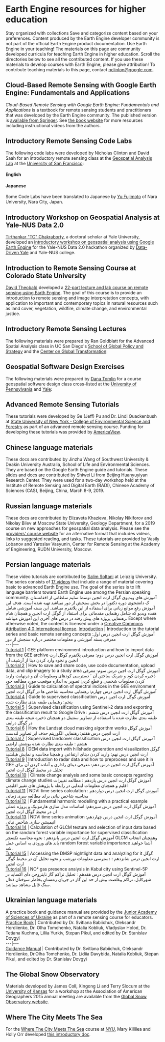  
#  Earth Engine resources for higher education 
Stay organized with collections  Save and categorize content based on your preferences. 
Content produced by the Earth Engine developer community is not part of the official Earth Engine product documentation. 
Use Earth Engine in your teaching! The materials on this page are community developed curricula for teaching Earth Engine in higher education. Scroll the directories below to see all the contributed content. If you use these materials to develop courses with Earth Engine, please give attribution! To contribute teaching materials to this page, contact nclinton@google.com.
## Cloud-Based Remote Sensing with Google Earth Engine: Fundamentals and Applications
_Cloud-Based Remote Sensing with Google Earth Engine: Fundamentals and Applications_ is a textbook for remote sensing students and practitioners that was developed by the Earth Engine community. The published version is [available from Springer](https://link.springer.com/book/10.1007/978-3-031-26588-4). See [ the book website](https://www.eefabook.org/) for more resources including instructional videos from the authors. 
## Introductory Remote Sensing Code Labs
The following code labs were developed by Nicholas Clinton and David Saah for an introductory remote sensing class at the [Geospatial Analysis Lab](https://www.usfca.edu/arts-sciences/research/geospatial-analysis-lab) at the [University of San Francisco](https://www.usfca.edu/): 
#### English
#### Japanese
Some Code Labs have been translated to Japanese by [Yu Fujimoto](http://nara-u.academia.edu/YuFujimoto) of Nara University, Nara City, Japan.
## Introductory Workshop on Geospatial Analysis at Yale-NUS Data 2.0
[Tirthankar "TC" Chakraborty](https://tc25.github.io/index.html), a doctoral scholar at Yale University, developed an [introductory workshop on geospatial analysis using Google Earth Engine](https://github.com/datadrivenyale/day-of-data-2.0/tree/master/5-Geospatial%20analysis) for the Yale-NUS Data 2.0 hackathon organized by [Data-Driven Yale](https://datadriven.yale.edu/) and Yale-NUS college. 
## Introduction to Remote Sensing Course at Colorado State University
[David Theobald](https://davidmtheobald.com/About) developed a [ 22-part lecture and lab course on remote sensing using Earth Engine](https://docs.google.com/document/d/1VodTCpbNw1KiiPGt6DlXeIfroEJzQ0L8VZ7aj2cGmJU/edit?usp=sharing). The goal of this course is to provide an introduction to remote sensing and image interpretation concepts, with application to important and contemporary topics in natural resources such as land cover, vegetation, wildfire, climate change, and environmental justice.
## Introductory Remote Sensing Lectures
The following materials were prepared by Ran Goldblatt for the Advanced Spatial Analysis class in UC San Diego's [School of Global Policy and Strategy](http://gps.ucsd.edu/) and the [Center on Global Transformation](http://cgt.ucsd.edu/):
## Geospatial Software Design Exercises
The following materials were prepared by [Dana Tomlin](https://www.design.upenn.edu/landscape-architecture/people/c-dana-tomlin) for a course geospatial software design class cross-listed at the [University of Pennsylvania](http://www.upenn.edu/) and [Yale](http://www.yale.edu/):
##  Advanced Remote Sensing Tutorials 
These tutorials were developed by Ge (Jeff) Pu and Dr. Lindi Quackenbush at [State University of New York - College of Environmental Science and Forestry](https://www.esf.edu/) as part of an advanced remote sensing course. Funding for developing these tutorials was provided by [AmericaView](https://americaview.org/). 
##  Chinese language materials 
These docs are contributed by Jinzhu Wang of Southwest University & Deakin University Australia, School of Life and Environmental Sciences. They are based on the Google Earth Engine guide and tutorials. 
These slides and docs are contributed by Shiwei Li from Beijing Huanyuyiyan Research Center. They were used for a two-day workshop held at the Institute of Remote Sensing and Digital Earth (RADI), Chinese Academy of Sciences (CAS), Beijing, China, March 8-9, 2019. 
##  Russian language materials 
These docs are contributed by Elizaveta Khazieva, Nikolay Nikiforov and Nikolay Bilev at Moscow State University, Geology Department, for a 2019 course on new approaches for geospatial data analysis. Please see the [providers' course website](http://datamsu.com/course/overview) for an alternative format that includes videos, links to suggested reading, and tasks. 
These tutorials are provided by Vasily Lobanov and Yaroslav Vasyunin, Center for Remote Sensing at the Academy of Engineering, RUDN University, Moscow. 
##  Persian language materials 
These video tutorials are contributed by [Salim Soltani](https://www.linkedin.com/in/salim-soltani-11186b9b/) at Leipzig University. The series consists of [17 videos](https://www.youtube.com/playlist?list=PLR8Kil7OHEcebe3WC-BwB0-XyxrpzD5wE) that include a range of material covering basic to advanced Earth Engine use. The goal of the series is to lift language barriers toward Earth Engine use among the Persian speaking community. 
آموزش های ویدیوی گوگل ارت انجین توسط سلیم سلطانی از افغانستان ک دانشجوی دوره دکتورا در بخش سنجش از دور میباشد تهیه شده است. هدف این آموزش رفع موانع زبانی برای استفاده از این پلاتفرم میباشد. این بسته آموزشی شامل هفده ویدیو که شامل رهنمایی مقدماتی برای استفاد از گوگل ارت انجین و همچنان شام رهنمایی پروژه های پیش رفته در درس های آخری این آموزش میباشد. 
Except where otherwise noted, the content is licensed under a [Creative Commons Attribution 4.0 International license](https://creativecommons.org/licenses/by/4.0/). 
[Introduction](https://youtu.be/ObREzoZlDoE) |  Introduction to the tutorial series and basic remote sensing concepts آموزش گوگل ارت انجین درس اول: معرفی بسته آموزشی و معلومات مختصر درباره سنجش از دور  
---|---  
[Tutorial 1](https://youtu.be/qO81thVQQ6c) |  GEE platform environment introduction and how to import data from the GEE archive آموزش گوگل ارت انجین درس دوم: معرفی پلاتفرم گوگل ارت انجین و نحوه وارد کردن دیتا از آرشیف آن  
[Tutorial 2](https://youtu.be/XlhKKDXVZ3M) |  How to save and share code, use code documentation, upload data, and clip imagery to a study area آموزش گوگل ارت اجین درس سوم: معرفی ذخیره کردن کود و شریک ساختن آن ٬ دسترسی کودهای ومعلومات آن و درنهایت وارید کردن معلومات شخصی و قطع کردن تصویر به اندازه موقعیت مورد مطالعه خود  
[Tutorial 3](https://youtu.be/QFBbt5icHds) |  Guide to calculation of spectral indices in the GEE environment آموزش گوگل ارت انجین درس چهارم: رهنمایی محاسبه شاخص ها در گوگل ارت انجین  
[Tutorial 4](https://youtu.be/cDL8_XAuGYI) |  Guide to supervised classification آموزش گوگل ارت اجین درس پنجم: رهنمایی طبقه بندی نظارت شده  
[Tutorial 5](https://youtu.be/ZIe7XHA5eJ8v) |  Supervised classification using Sentinel-2 data and exporting the classification result to Google Drive آموزش گوگل ارت انجین درس ششم : طبقه بندی نظارت شده با استفاده از تصاویر سنتینل دو همچنان ذخیره نتیجه طبقه بندی در گوگل درایف  
[Tutorial 6](https://youtu.be/m05adA98Jyw) |  How the Landsat cloud masking algorithm works آموزش گوگل ارت انجین درس هفتم: رهنمایی الگوریتم حذف ابر تصاویر لندست  
[Tutorial 7](https://youtu.be/-6t2lgDrgGY) |  Supervised landcover classification آموزش گوگل ارت انجین درس هشتم : طبقه بندی نظارت شده پوشش اراضی  
[Tutorial 8](https://youtu.be/YOJ1sR9lxyQ) |  DEM data import with hillshade generation and visualization گوگل ارت انجین درس نهم: وارید کردن دیتای ارتفاعی و همچنا محاسبه و نمایش هیلشید  
[Tutorial 9](https://youtu.be/AUu0oz9AiQc) |  Introduction to radar data and how to preprocess and use it in GEE آموزش گوگل ارت انجین درس دهم: معرفی دیتای راداری و آماده کردن آن برای تحلیل در محیط گوگل ارت انجین  
[Tutorial 10](https://youtu.be/8yhKMxyXDJs) |  Climate change analysis and some basic concepts regarding climate change studies آموزش گوگل ارت انجین درس یازدهم : مطالعه تغییرات اقلیم و همچنان معلومات ابتدایی در رابطه با پژوهش های تغییر اقلیمی  
[Tutorial 11](https://youtu.be/aQT8QL975z0) |  NDVI time series calculation آموزش گوگل ارت انجین درس دوازدهم : محاسبه شاخص نباتی برای مطالعه سری زمانی  
[Tutorial 12](https://youtu.be/PXmTLWEZbPg) |  Fundamental harmonic modelling with a practical example آموزش گوگل ارت انجین درس سیزدهم: اساسات مدل سازی هارمونیک و پروژه عملی ان در محیط گوگل ارت انجین  
[Tutorial 13](https://youtu.be/DYUvbVzOLf0) |  NDVI time series animation آموزش گوگل ارت انجین درس چهاردهم: انیمیشن سازی شاخص نباتی  
[Tutorial 14](https://youtu.be/82zjhCsLgQU) |  Calculation of GLCM texture and selection of input data based on the random forest variable importance for supervised classification آموزش گوگل ارت انجین درس پانزدهم : نحوه محاسبه تکسچر GLCM وهمچنان انتخاب باند های ورودی به اساس عمل random forest variable importance آشنا خواهید شد.  
[Tutorial 15](https://youtu.be/FMHyquwY878) |  Accessing the DMSP nightlight data and analyzing for it گوگل ارت انجین درس شانزدهم : دسترسی معلومات نورشب و نحوه تحلیل آن در محیط گوگل ارت انجین  
[Tutorial 16](https://youtu.be/EEb_iRT_vAA) |  NO² gas presence analysis in Kabul city using Sentinel-5P آموزش گوگل ارت انجین درس هفدهم : تحلیل تراکم گاز نایتروجن دای اکساید در شهرکابل. تراکم وغلضت بیش از حد این گاز در جریان زمستان بخاطر سوختان ذغال سنگ قابل مشاهد میباشد.  
##  Ukrainian language materials 
A practice book and guidance manual are provided by the [Junior Academy of Sciences of Ukraine](https://man.gov.ua/en) as part of a remote sensing course for educators. 
[Practice Book](https://drive.google.com/file/d/1BJMG-96jF_L4UB6CG0klqU8SBnxE880F/view?usp=sharing) |  Contributed by Dr. Svitlana Babiichuk, Oleksandr Hordiienko, Dr. Olha Tomchenko, Natalia Kobliuk, Vladyslav Holod, Dr. Tetiana Kuchma, Liliia Yurkiv, Stepan Pikul, and edited by Dr. Stanislav Dovgyi  
---|---  
[Guidance Manual](https://drive.google.com/file/d/1rff_QvMIVguKYDyGNFwPRsc2HtHMowPN/view?usp=sharing) |  Contributed by Dr. Svitlana Babiichuk, Oleksandr Hordiienko, Dr.Olha Tomchenko, Dr. Lidiіa Davybida, Natalia Kobliuk, Stepan Pikul, and edited by Dr. Stanislav Dovgyi  
## The Global Snow Observatory
Materials developed by James Coll, Xingong Li and Terry Slocum at the [University of Kansas](http://www.ku.edu/) for a workshop at the Association of American Geographers 2015 annual meeting are available from the [Global Snow Observatory website](https://sites.google.com/site/globalsnowobservatory/home/Presentations-and-Tutorials/aag-workshop).
## Where The City Meets The Sea
For the [Where The City Meets The Sea](https://www.nyu.edu/faculty/teaching-and-learning-resources/instructional-technology/ways-to-engage/globally-linked-course-design/where-city-meets-sea.html) course at [NYU](https://www.nyu.edu/), Mary Killilea and Holly Orr developed [this introductory doc](https://docs.google.com/document/d/1xZjDrbWldodoKA1ddLWthNTQlFnA-dTVKLqx-ltag7k).
